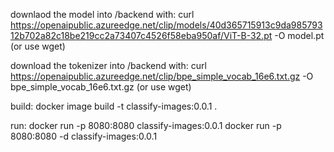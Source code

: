 downlaod the model into /backend with:
curl https://openaipublic.azureedge.net/clip/models/40d365715913c9da98579312b702a82c18be219cc2a73407c4526f58eba950af/ViT-B-32.pt -O model.pt
(or use wget)

download the tokenizer into /backend with:
curl https://openaipublic.azureedge.net/clip/bpe_simple_vocab_16e6.txt.gz -O bpe_simple_vocab_16e6.txt.gz
(or use wget)

build:
docker image build -t classify-images:0.0.1 .

run:
docker run -p 8080:8080 classify-images:0.0.1
docker run -p 8080:8080 -d classify-images:0.0.1



